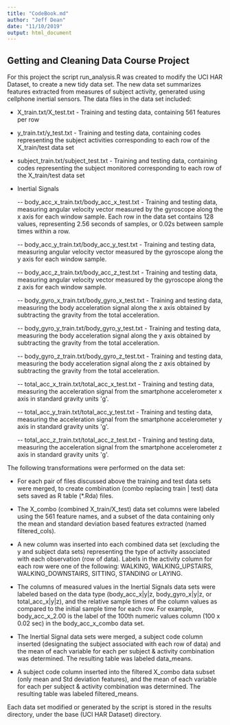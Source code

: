 ```yaml
---
title: "CodeBook.md"
author: "Jeff Dean"
date: "11/10/2019"
output: html_document
---
```


## Getting and Cleaning Data Course Project
For this project the script run_analysis.R was created to modify the UCI HAR Dataset, to create a new tidy data set. The new data set summarizes features extracted from measures of subject activity, generated using cellphone inertial sensors.  The data files in the data set included:

* X_train.txt/X_test.txt - Training and testing data, containing 561 features per row

* y_train.txt/y_test.txt - Training and testing data, containing codes representing the subject activities corresponding to each row of the X_train/test data set

* subject_train.txt/subject_test.txt - Training and testing data, containing codes representing the subject monitored corresponding to each row of the X_train/test data set

* Inertial Signals

  -- body_acc_x_train.txt/body_acc_x_test.txt - Training and testing data, measuring angular velocity vector measured by the gyroscope along the x axis for each window sample.  Each row in the data set contains 128 values, representing 2.56 seconds of samples, or 0.02s between sample times within a row.
  
  -- body_acc_y_train.txt/body_acc_y_test.txt - Training and testing data, measuring angular velocity vector measured by the gyroscope along the y axis for each window sample.
  
  -- body_acc_z_train.txt/body_acc_z_test.txt - Training and testing data, measuring angular velocity vector measured by the gyroscope along the z axis for each window sample.
  
  -- body_gyro_x_train.txt/body_gyro_x_test.txt - Training and testing data, measuring the body acceleration signal along the x axis obtained by subtracting the gravity from the total acceleration. 
  
  -- body_gyro_y_train.txt/body_gyro_y_test.txt - Training and testing data, measuring the body acceleration signal along the y axis obtained by subtracting the gravity from the total acceleration. 
  
  -- body_gyro_z_train.txt/body_gyro_z_test.txt - Training and testing data, measuring the body acceleration signal along the z axis obtained by subtracting the gravity from the total acceleration. 
  
  -- total_acc_x_train.txt/total_acc_x_test.txt - Training and testing data, measuring the acceleration signal from the smartphone accelerometer x axis in standard gravity units 'g'.
  
  -- total_acc_y_train.txt/total_acc_y_test.txt - Training and testing data, measuring the acceleration signal from the smartphone accelerometer y axis in standard gravity units 'g'.
  
  -- total_acc_z_train.txt/total_acc_z_test.txt - Training and testing data, measuring the acceleration signal from the smartphone accelerometer z axis in standard gravity units 'g'.




The following transformations were performed on the data set:

* For each pair of files discussed above the training and test data sets were merged, to create combination (combo replacing train | test) data sets saved as R table (*.Rda) files.

* The X_combo (combined X_train/X_test) data set columns were labeled using the 561 feature names, and a subset of the data containing only the mean and standard deviation based features extracted (named filtered_cols).

* A new column was inserted into each combined data set (excluding the y and subject data sets) representing the type of activity associated with each observation (row of data).  Labels in the activity column for each row were one of the following: WALKING, WALKING_UPSTAIRS, WALKING_DOWNSTAIRS, SITTING, STANDING or LAYING.

* The columns of measured values in the Inertial Signals data sets were labeled based on the data type (body_acc_x|y|z, body_gyro_x|y|z, or total_acc_x|y|z), and the relative sample times of the column values as compared to the initial sample time for each row.  For example, body_acc_x_2.00 is the label of the 100th numeric values column (100 x 0.02 sec) in the body_acc_x_combo data set.

* The Inertial Signal data sets were merged, a subject code column inserted (designating the subject associated with each row of data) and the mean of each variable for each per subject & activity combination was determined.  The resulting table was labeled data_means.

* A subject code column inserted into the filtered X_combo data subset (only mean and Std deviation features), and the mean of each variable for each per subject & activity combination was determined.  The resulting table was labeled filtered_means. 


Each data set modified or generated by the script is stored in the results directory, under the base (UCI HAR Dataset) directory. 

